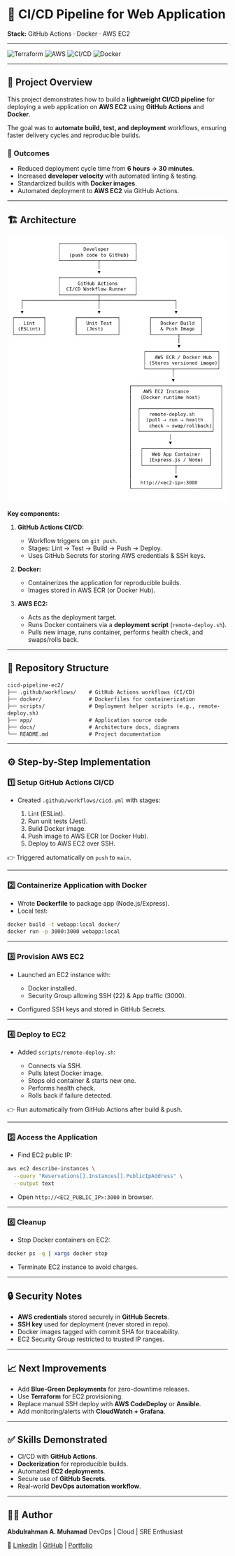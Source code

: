 # 🚀 CI/CD Pipeline for Web Application

**Stack:** GitHub Actions · Docker · AWS EC2

---

![Terraform](https://img.shields.io/badge/IaC-Terraform-blueviolet?logo=terraform)
![AWS](https://img.shields.io/badge/Cloud-AWS-orange?logo=amazonaws)
![CI/CD](https://img.shields.io/badge/CI%2FCD-Jenkins-blue?logo=jenkins)
![Docker](https://img.shields.io/badge/Containers-Docker-blue?logo=docker)

---

## 📌 Project Overview

This project demonstrates how to build a **lightweight CI/CD pipeline** for deploying a web application on **AWS EC2** using **GitHub Actions** and **Docker**.

The goal was to **automate build, test, and deployment** workflows, ensuring faster delivery cycles and reproducible builds.

### 🎯 Outcomes

* Reduced deployment cycle time from **6 hours → 30 minutes**.
* Increased **developer velocity** with automated linting & testing.
* Standardized builds with **Docker images**.
* Automated deployment to **AWS EC2** via GitHub Actions.

---

## 🏗️ Architecture

![Architecture Diagram](docs/Architecture%20Diagram.png) <!-- add polished diagram later -->

**Key components:**

1. **GitHub Actions CI/CD:**

   * Workflow triggers on `git push`.
   * Stages: Lint → Test → Build → Push → Deploy.
   * Uses GitHub Secrets for storing AWS credentials & SSH keys.

2. **Docker:**

   * Containerizes the application for reproducible builds.
   * Images stored in AWS ECR (or Docker Hub).

3. **AWS EC2:**

   * Acts as the deployment target.
   * Runs Docker containers via a **deployment script** (`remote-deploy.sh`).
   * Pulls new image, runs container, performs health check, and swaps/rolls back.

---

## 📂 Repository Structure

```
cicd-pipeline-ec2/
├── .github/workflows/    # GitHub Actions workflows (CI/CD)
├── docker/               # Dockerfiles for containerization
├── scripts/              # Deployment helper scripts (e.g., remote-deploy.sh)
├── app/                  # Application source code
├── docs/                 # Architecture docs, diagrams
└── README.md             # Project documentation
```

---

## ⚙️ Step-by-Step Implementation

### 1️⃣ Setup GitHub Actions CI/CD

* Created `.github/workflows/cicd.yml` with stages:

  1. Lint (ESLint).
  2. Run unit tests (Jest).
  3. Build Docker image.
  4. Push image to AWS ECR (or Docker Hub).
  5. Deploy to AWS EC2 over SSH.

👉 Triggered automatically on `push` to `main`.

---

### 2️⃣ Containerize Application with Docker

* Wrote **Dockerfile** to package app (Node.js/Express).
* Local test:

```bash
docker build -t webapp:local docker/
docker run -p 3000:3000 webapp:local
```

---

### 3️⃣ Provision AWS EC2

* Launched an EC2 instance with:

  * Docker installed.
  * Security Group allowing SSH (22) & App traffic (3000).
* Configured SSH keys and stored in GitHub Secrets.

---

### 4️⃣ Deploy to EC2

* Added `scripts/remote-deploy.sh`:

  * Connects via SSH.
  * Pulls latest Docker image.
  * Stops old container & starts new one.
  * Performs health check.
  * Rolls back if failure detected.

👉 Run automatically from GitHub Actions after build & push.

---

### 5️⃣ Access the Application

* Find EC2 public IP:

```bash
aws ec2 describe-instances \
  --query "Reservations[].Instances[].PublicIpAddress" \
  --output text
```

* Open `http://<EC2_PUBLIC_IP>:3000` in browser.

---

### 6️⃣ Cleanup

* Stop Docker containers on EC2:

```bash
docker ps -q | xargs docker stop
```

* Terminate EC2 instance to avoid charges.

---

## 🔒 Security Notes

* **AWS credentials** stored securely in **GitHub Secrets**.
* **SSH key** used for deployment (never stored in repo).
* Docker images tagged with commit SHA for traceability.
* EC2 Security Group restricted to trusted IP ranges.

---

## 📈 Next Improvements

* Add **Blue-Green Deployments** for zero-downtime releases.
* Use **Terraform** for EC2 provisioning.
* Replace manual SSH deploy with **AWS CodeDeploy** or **Ansible**.
* Add monitoring/alerts with **CloudWatch + Grafana**.

---

## ✅ Skills Demonstrated

* CI/CD with **GitHub Actions**.
* **Dockerization** for reproducible builds.
* Automated **EC2 deployments**.
* Secure use of **GitHub Secrets**.
* Real-world **DevOps automation workflow**.

---

## 🧑‍💻 Author

**Abdulrahman A. Muhamad**
DevOps | Cloud | SRE Enthusiast

🔗 [LinkedIn](https://www.linkedin.com/in/abdulrahmanalpha) | [GitHub](https://github.com/AbdulrahmanAlpha) | [Portfolio](https://abdulrahman-alpha.web.app)

